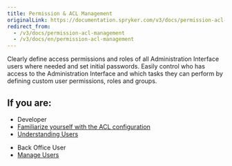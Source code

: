 ```yaml
---
title: Permission & ACL Management
originalLink: https://documentation.spryker.com/v3/docs/permission-acl-management
redirect_from:
  - /v3/docs/permission-acl-management
  - /v3/docs/en/permission-acl-management
---
```


Clearly define access permissions and roles of all Administration Interface users where needed and set initial passwords. Easily control who has access to the Administration Interface and which tasks they can perform by defining custom user permissions, roles and groups.

## If you are:

<div class="mr-container">
    <div class="mr-list-container">
        <!-- col1 -->
        <div class="mr-col">
            <ul class="mr-list mr-list-green">
                <li class="mr-title">Developer</li>
                <li><a href="https://documentation.spryker.com/v4/docs/user-and-rights-management#acl-configuration" class="mr-link">Familiarize yourself with the ACL configuration</a></li>
                <li><a href="https://documentation.spryker.com/v4/docs/users-control-1" class="mr-link">Understanding Users</a></li>
                <!--<li><a href="https://documentation.spryker.com/v4/docs/db-schema-zed-administration#zed-users-and-acl" class="mr-link">Learn the Zed Users and ACL database schema</a></li>-->
            </ul>
        </div>
  <!-- col2 -->
        <div class="mr-col">
            <ul class="mr-list mr-list-blue">
                <li class="mr-title"> Back Office User</li>
                <li><a href="https://documentation.spryker.com/v3/docs/user-and-rights-management" class="mr-link">Manage Users</a></li>
            </ul>
        </div>
 </div>
</div>


